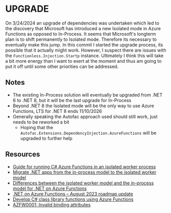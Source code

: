 ﻿UPGRADE
=======

On 3/24/2024 an upgrade of dependencies was undertaken which led to the discovery that Microsoft has introduced a new Isolated mode in Azure Functions as opposed to In-Process. It seems that Microsoft's longterm plan is to shift permanently to Isolated mode. Therefore its necessary to eventually make this jump. In this commit I started the upgrade process, its possible that it actually might work. However, I suspect there are issues with the `Functionless.Injection.Startp` instance. Ultimately I think this will take a bit more energy than I want to exert at the moment and thus am going to put it off until some other priorities can be addressed.

Notes
-----

- The existing In-Process solution will eventually be upgraded from .NET 6 to .NET 8, but it will be the last upgrade for In-Process
- Beyond .NET 8 the Isolated mode will be the only way to use Azure Functions, LTS for .NET 8 ends 11/10/2026
- Generally speaking the Autofac approach used should still work, just needs to be reworked a bit
    - Hoping that the `Autofac.Extensions.DependencyInjection.AzureFunctions` will be upgraded to further help

Resources
---------

- [Guide for running C# Azure Functions in an isolated worker process](https://learn.microsoft.com/en-us/azure/azure-functions/dotnet-isolated-process-guide)
- [Migrate .NET apps from the in-process model to the isolated worker model](https://learn.microsoft.com/en-us/azure/azure-functions/migrate-dotnet-to-isolated-model)
- [Differences between the isolated worker model and the in-process model for .NET on Azure Functions](https://learn.microsoft.com/en-us/azure/azure-functions/dotnet-isolated-in-process-differences)
- [.NET on Azure Functions – August 2023 roadmap update](https://techcommunity.microsoft.com/t5/apps-on-azure-blog/net-on-azure-functions-august-2023-roadmap-update/ba-p/3910098)
- [Develop C# class library functions using Azure Functions](https://learn.microsoft.com/en-us/azure/azure-functions/functions-dotnet-class-library)
- [AZFW0001: Invalid binding attributes](https://learn.microsoft.com/en-us/azure/azure-functions/errors-diagnostics/net-worker-rules/azfw0001)